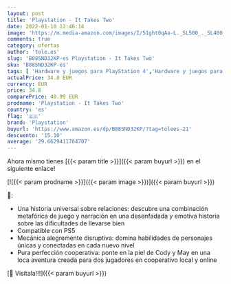 ```yaml
---
layout: post
title: 'Playstation - It Takes Two'
date: 2022-01-10 12:46:14
image: 'https://m.media-amazon.com/images/I/51ght0qAa-L._SL500_._SL400_.jpg'
comments: true
category: ofertas
author: 'tole.es'
slug: 'B08SND32KP-es Playstation - It Takes Two'
sku: 'B08SND32KP-es'
tags: [ 'Hardware y juegos para PlayStation 4','Hardware y juegos para PlayStation 5','Juegos para PlayStation 4','Juegos para PlayStation 5','Videojuegos','playstation', ]
actualPrice: 34.8 EUR
currency: EUR
price: 34.8
comparePrice: 40.99 EUR
prodname: 'Playstation - It Takes Two'
country: 'es'
flag: '🇪🇸'
brand: 'Playstation'
buyurl: 'https://www.amazon.es/dp/B08SND32KP/?tag=tolees-21'
descuento: '15.10'
average: '29.6629411764707'
---
```


Ahora mismo tienes [{{< param title >}}]({{< param buyurl >}}) en el siguiente enlace!

[![{{< param prodname >}}]({{< param image >}})]({{< param buyurl >}})

🔎:

- Una historia universal sobre relaciones: descubre una combinación metafórica de juego y narración en una desenfadada y emotiva historia sobre las dificultades de llevarse bien
- Compatible con PS5
- Mecánica alegremente disruptiva: domina habilidades de personajes únicas y conectadas en cada nuevo nivel
- Pura perfección cooperativa: ponte en la piel de Cody y May en una loca aventura creada para dos jugadores en cooperativo local y online

[🛒 Visítala!!!]({{< param buyurl >}})

